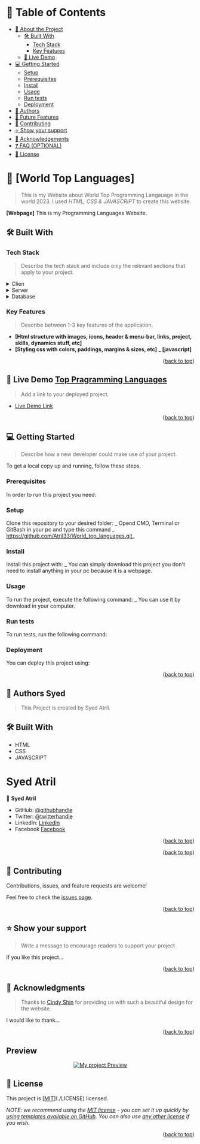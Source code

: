 <a name="readme-top"></a>

<!--
HOW TO USE:
This is an example of how you may give instructions on setting up your project locally.

Modify this file to match your project and remove sections that don't apply.

REQUIRED SECTIONS:
- Table of Contents
- About the Project
  - Built With
  - Live Demo
- Getting Started
- Authors
- Future Features- 
 - Mobile version design
- Desktop version design
- Dynamic HTML for featured-speakers

OPTIONAL SECTIONS:
- FAQ

After you're finished please remove all the comments and instructions!
-->

<div align="center">
  <!-- You are encouraged to replace this logo with your own! Otherwise you can also remove it. -->
  <br/>
</div>

<!-- TABLE OF CONTENTS -->

# 📗 Table of Contents

- [📖 About the Project](#about-project)
  - [🛠 Built With](#built-with)
    - [Tech Stack](#tech-stack)
    - [Key Features](#key-features)
  - [🚀 Live Demo](#live-demo)
- [💻 Getting Started](#getting-started)
  - [Setup](#setup)
  - [Prerequisites](#prerequisites)
  - [Install](#install)
  - [Usage](#usage)
  - [Run tests](#run-tests)
  - [Deployment](#triangular_flag_on_post-deployment)
- [👥 Authors](#authors)
- [🔭 Future Features](#future-features)
- [🤝 Contributing](#contributing)
- [⭐️ Show your support](#support)
- [🙏 Acknowledgements](#acknowledgements)
- [❓ FAQ (OPTIONAL)](#faq)
- [📝 License](#license)

<!-- PROJECT DESCRIPTION -->

# 📖 [World Top Languages] <a name="about-project"></a>

> This is my Website about World Top Programming Langauage in the world 2023. I used _HTML, CSS & JAVASCRIPT_ to create this website.

**[Webpage]** This is my Programming Languages Website.

## 🛠 Built With <a name="built-with"></a>

### Tech Stack <a name="tech-stack"></a>

> Describe the tech stack and include only the relevant sections that apply to your project.

<details>
  <summary>Clien</summary>
  <ul>
    <li><a href="https://www.w3schools.com/html/">HTML</a></li>
     <li><a href="https://www.w3schools.com/css/">CSS</a></li>
     <li><a href="https://www.w3schools.com/css/">Javascript</a></li>
  </ul>
</details>

<details>
  <summary>Server</summary>
  <ul>
    <li>N/A</li>
  </ul>
</details>

<details>
<summary>Database</summary>
  <ul>
    <li>N/A</li>
  </ul>
</details>

<!-- Features -->

### Key Features <a name="key-features"></a>

> Describe between 1-3 key features of the application.

- **[Html structure with images, icons, header & menu-bar, links, project, skills, dynamics stuff, etc]**
- **[Styling css with colors, paddings, margins & sizes, etc]**
_ **[javascript]**

<p align="right">(<a href="#readme-top">back to top</a>)</p>

<!-- LIVE DEMO -->

## 🚀 Live Demo <a name="live-demo" href="https://atril33.github.io/World_top_languages/index.html">Top Pragramming Languages</a>

> Add a link to your deployed project.

- [Live Demo Link](https://atril33.github.io/World_top_languages/index.html)

<p align="right">(<a href="#readme-top">back to top</a>)</p>

<!-- GETTING STARTED -->

## 💻 Getting Started <a name="getting-started"></a>

> Describe how a new developer could make use of your project.

To get a local copy up and running, follow these steps.

### Prerequisites

In order to run this project you need:

<!--
Example command:

```sh
 gem install rails
```
 -->

### Setup

Clone this repository to your desired folder:
_ Opend CMD, Terminal or GitBash in your pc and type this command _ https://github.com/Atril33/World_top_languages.git_

<!--
Example commands:

```sh
  cd my-folder
 https://github.com/Atril33/World_top_languages.git
```
--->

### Install

Install this project with:
_ You can simply download this project you don't need to install anything in your pc because it is a webpage.
<!--
Example command:

```sh
  cd my-project
  gem install
```
--->

### Usage

To run the project, execute the following command:
_ You can use it by download in your computer.

<!--
Example command:

```sh
  rails server
```
--->

### Run tests

To run tests, run the following command:

<!--
Example command:

```sh
  bin/rails test test/models/article_test.rb
```
--->

### Deployment

You can deploy this project using:

<!--
Example:

```sh

```
 -->

<p align="right">(<a href="#readme-top">back to top</a>)</p>

<!-- AUTHORS -->

## 👥 Authors <a name="authors">Syed</a>

> This Project is created by Syed Atril.

## 🛠 Built With <a name="built-with"></a>
- HTML
- CSS
- JAVASCRIPT
# <a name="authors">Syed Atril</a>
👤 **Syed Atril**

- GitHub: [@githubhandle](https://github.com/Atril33)
- Twitter: [@twitterhandle](https://twitter.com/AtrilSyed)
- LinkedIn: [LinkedIn](https://www.linkedin.com/in/syed-atril-831696248/)
- Facebook [Facebook](https://web.facebook.com/profile.php?id=100073724910623)

<p align="right">(<a href="#readme-top">back to top</a>)</p>

<!-- FUTURE FEATURES -->

<p align="right">(<a href="#readme-top">back to top</a>)</p>

<!-- CONTRIBUTING -->

## 🤝 Contributing <a name="contributing"></a>

Contributions, issues, and feature requests are welcome!

Feel free to check the [issues page](../../issues/).

<p align="right">(<a href="#readme-top">back to top</a>)</p>

<!-- SUPPORT -->

## ⭐️ Show your support <a name="support"></a>

> Write a message to encourage readers to support your project

If you like this project...

<p align="right">(<a href="#readme-top">back to top</a>)</p>

<!-- ACKNOWLEDGEMENTS -->

## 🙏 Acknowledgments <a name="acknowledgements"></a>

> Thanks to <a href="https://www.behance.net/adagio07">Cindy Shin</a> for providing us with such a beautiful design for the website.

I would like to thank...

<p align="right">(<a href="#readme-top">back to top</a>)</p>


## Preview
<div align="center">
 <a href="https://atril33.github.io/World_top_languages/index.html"><img src="https://lh3.googleusercontent.com/fife/AMPSeme_mdwSzy1jFnKVXTBh9-_8OfCxNetPgpvuK0NdczgNOnFd-QdywDXpGt0M4sgpFLhHiCTyqhrDVAQVLsg9XFhwmvXIn8RNZLDxKwRUDDIhYk6H07_qFSDjGOZ1JYwdoL3u0B_aWWXM9pbUUUQdtIRdGxf7c2nHeeHrYbSbtPvmEXjuM82YMZRVg-EZRtqdY8agJaKYiX_jjSUQzDlHfhtkzyqQtv2nvW1Ezs7bE262y3IDC2PXPWzJ5x0nYXj8Lrup-B8ELrw32LmpnkwWz8Koke8q-bTXS2iGAMbrnihnbYM7ACEZ0wTJxD5Fqux07xhHI_D9cnERp1q5-EBQBj5HzeGD7SU88fCkKhkRIoVWQsiExjXJLT8emabtlS2A9hxryC66c21wOCwYKTn_rlx8T6C11tuX1Tj9mO8K3dE-qcjrDd60HVArDglUTzI7oIbOhCfAfxyYWt40YTYnobEvJK3AA36HiUuYgMg2i6jopXxRWDRHqu6FWzfQU9pz9bkZPZ2PIKGZ7Iyy10Zb4ce74DQfxcUK7_CumHQN2N3CDahOsSVBNbiP6xJ_ONQq66hyP_RiQ_F3RJdgJ6oWUhs61RAHiHiJ2xoYboEJZGbk9t91Uw2wICZJvHjfMz-PAm4LRVBC7Rd-A4rk6LNizPBeRuwI3KLEGMb8Qy4EXGvkLHfdZ2eSrqtkL4CTk0LIKgKFCAeWNL8Ob7nI0y5zeQBFrCX47rUFyohegXCoOP6ucbN1GtL2EcZJW5YfBscJmj4Pm7Il1cDie3W4_Hn3_eF7nkmoaZTHpEqWpHltlQEE6vUCmnYw0WBelHtklJKWfvG8AZqFI4ha8VrWfjjXkLU9uC1s5ty5pa5WVEcC2E_PeV39nU_KSHWZaRGm9HrnVI9YMLuvMGaJ2UHhOra3awZs6H2pNDaeLD0OVjOUN7vu0TN7YJxD1P8C5CobjHfCAId0Mrr6LP306XNnUfPSFoqa7sIcBanM5SJ8x6gIho4rQDKfuB_rf9zqn8BxTxhaGyFCtpiGfXex2l70UotCkJO9M0k-ecgSI5KNvKanNzeP4Pw-HHfkZ0r33Q18tm63oW5OpjRspvkFZBXUcZULxEvJYaaah0JN5GWCxMbNGfjt3021FUYa1iKtAlUfj8EvoxZwGFxo4OWBi_M8ckxhGZqgquOwfmWTh9vWAv2cO4FJ6J-Z3mQu0svig4_-IPs3dleBiEDbRo1PVQJW14TVcG9JG2b_UPpag0Zq8mt9ojqwQes3DM0gzMLb8LFIVAddH8Ho-oE2AppdsZCoOmUAUyb9-_-KdjEjHS7uit_E9Weq_FU3efbKMkWW1FWrVY2ahcV4nbAJQnmYz6Vw-Kt9wcMcAxzCDgdbrV7_mCeNtsGSLzQpxXYRuDLyvUQReeS2cdvdn5u2QQyEG1pC8NTPxxthfaRyAvzCssVgpEXreQP3GNwt_rz9WhQ1BWs5RgNjVsY3YJG36FIlcLwAxcST1Q=w1366-h617" alt="My project Preview"></a>
  </div>

<!-- LICENSE -->

## 📝 License <a name="license"></a>

This project is [[MIT](https://choosealicense.com/licenses/mit/)](./LICENSE) licensed.

_NOTE: we recommend using the [MIT license](https://choosealicense.com/licenses/mit/) - you can set it up quickly by [using templates available on GitHub](https://docs.github.com/en/communities/setting-up-your-project-for-healthy-contributions/adding-a-license-to-a-repository). You can also use [any other license](https://choosealicense.com/licenses/) if you wish._

<p align="right">(<a href="#readme-top">back to top</a>)</p>
